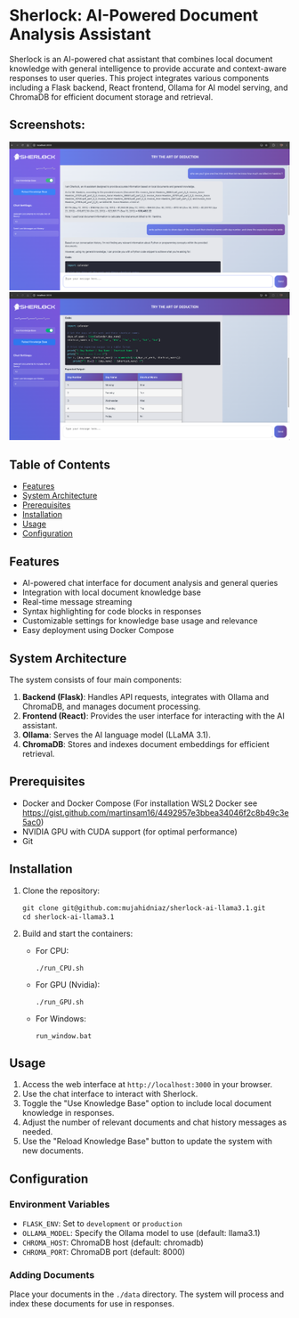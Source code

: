 # Sherlock: AI-Powered Document Analysis Assistant

Sherlock is an AI-powered chat assistant that combines local document knowledge with general intelligence to provide accurate and context-aware responses to user queries. This project integrates various components including a Flask backend, React frontend, Ollama for AI model serving, and ChromaDB for efficient document storage and retrieval.
## Screenshots:
![img1.png](screenshots/img1.png)
![img2.png](screenshots/img2.png)
## Table of Contents
- [Features](#features)
- [System Architecture](#system-architecture)
- [Prerequisites](#prerequisites)
- [Installation](#installation)
- [Usage](#usage)
- [Configuration](#configuration)

## Features

- AI-powered chat interface for document analysis and general queries
- Integration with local document knowledge base
- Real-time message streaming
- Syntax highlighting for code blocks in responses
- Customizable settings for knowledge base usage and relevance
- Easy deployment using Docker Compose

## System Architecture

The system consists of four main components:

1. **Backend (Flask)**: Handles API requests, integrates with Ollama and ChromaDB, and manages document processing.
2. **Frontend (React)**: Provides the user interface for interacting with the AI assistant.
3. **Ollama**: Serves the AI language model (LLaMA 3.1).
4. **ChromaDB**: Stores and indexes document embeddings for efficient retrieval.

## Prerequisites

- Docker and Docker Compose (For installation WSL2 Docker see https://gist.github.com/martinsam16/4492957e3bbea34046f2c8b49c3e5ac0)
- NVIDIA GPU with CUDA support (for optimal performance)
- Git

## Installation

1. Clone the repository:
   ```
   git clone git@github.com:mujahidniaz/sherlock-ai-llama3.1.git
   cd sherlock-ai-llama3.1
   ```

3. Build and start the containers:
   - For CPU:
     ```
     ./run_CPU.sh
     ```
   - For GPU (Nvidia):
     ```
     ./run_GPU.sh
     ```
   - For Windows:
     ```
     run_window.bat
     ```

## Usage

1. Access the web interface at `http://localhost:3000` in your browser.
2. Use the chat interface to interact with Sherlock.
3. Toggle the "Use Knowledge Base" option to include local document knowledge in responses.
4. Adjust the number of relevant documents and chat history messages as needed.
5. Use the "Reload Knowledge Base" button to update the system with new documents.

## Configuration

### Environment Variables

- `FLASK_ENV`: Set to `development` or `production`
- `OLLAMA_MODEL`: Specify the Ollama model to use (default: llama3.1)
- `CHROMA_HOST`: ChromaDB host (default: chromadb)
- `CHROMA_PORT`: ChromaDB port (default: 8000)

### Adding Documents

Place your documents in the `./data` directory. The system will process and index these documents for use in responses.
